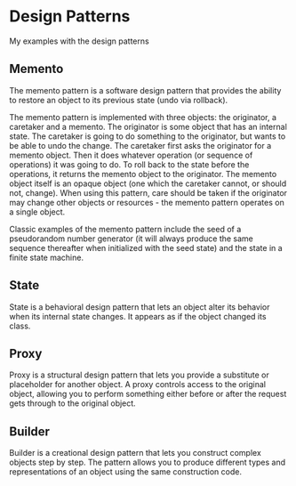 # Design Patterns
My examples with the design patterns

## Memento
The memento pattern is a software design pattern that provides the ability to restore an object to its previous state (undo via rollback).

The memento pattern is implemented with three objects: the originator, a caretaker and a memento. The originator is some object that has an internal state. The caretaker is going to do something to the originator, but wants to be able to undo the change. The caretaker first asks the originator for a memento object. Then it does whatever operation (or sequence of operations) it was going to do. To roll back to the state before the operations, it returns the memento object to the originator. The memento object itself is an opaque object (one which the caretaker cannot, or should not, change). When using this pattern, care should be taken if the originator may change other objects or resources - the memento pattern operates on a single object.

Classic examples of the memento pattern include the seed of a pseudorandom number generator (it will always produce the same sequence thereafter when initialized with the seed state) and the state in a finite state machine.

## State
State is a behavioral design pattern that lets an object alter its behavior when its internal state changes. It appears as if the object changed its class.

## Proxy
Proxy is a structural design pattern that lets you provide a substitute or placeholder for another object. A proxy controls access to the original object, allowing you to perform something either before or after the request gets through to the original object.

## Builder 
Builder is a creational design pattern that lets you construct complex objects step by step. The pattern allows you to produce different types and representations of an object using the same construction code.

